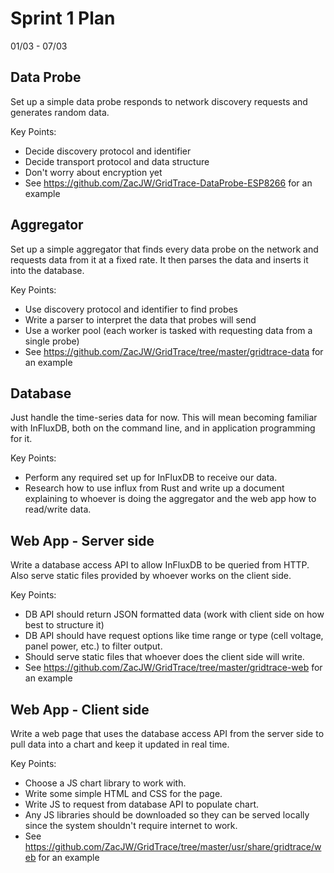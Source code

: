 # Sprint 1 Plan

01/03 - 07/03

## Data Probe

Set up a simple data probe responds to network discovery requests and generates random data.

Key Points:
- Decide discovery protocol and identifier
- Decide transport protocol and data structure
- Don't worry about encryption yet
- See <https://github.com/ZacJW/GridTrace-DataProbe-ESP8266> for an example

##  Aggregator

Set up a simple aggregator that finds every data probe on the network and requests data from it at a fixed rate. It then parses the data and inserts it into the database.

Key Points:
- Use discovery protocol and identifier to find probes
- Write a parser to interpret the data that probes will send
- Use a worker pool (each worker is tasked with requesting data from a single probe)
- See <https://github.com/ZacJW/GridTrace/tree/master/gridtrace-data> for an example

## Database

Just handle the time-series data for now. This will mean becoming familiar with InFluxDB, both on the command line, and in application programming for it.

Key Points:
- Perform any required set up for InFluxDB to receive our data.
- Research how to use influx from Rust and write up a document explaining to whoever is
  doing the aggregator and the web app how to read/write data.

## Web App - Server side

Write a database access API to allow InFluxDB to be queried from HTTP. Also serve static files provided by whoever works on the client side.

Key Points:
- DB API should return JSON formatted data (work with client side on how best to structure it)
- DB API should have request options like time range or type
  (cell voltage, panel power, etc.) to filter output.
- Should serve static files that whoever does the client side will write.
- See <https://github.com/ZacJW/GridTrace/tree/master/gridtrace-web> for an example


## Web App - Client side

Write a web page that uses the database access API from the server side to pull data into a chart and keep it updated in real time.

Key Points:
- Choose a JS chart library to work with.
- Write some simple HTML and CSS for the page.
- Write JS to request from database API to populate chart.
- Any JS libraries should be downloaded so they can be served locally since the system
  shouldn't require internet to work.
- See <https://github.com/ZacJW/GridTrace/tree/master/usr/share/gridtrace/web> for an example
